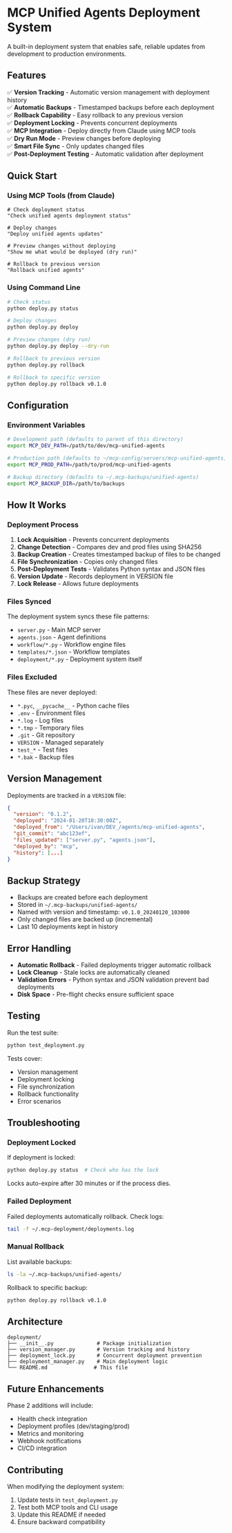 # MCP Unified Agents Deployment System

A built-in deployment system that enables safe, reliable updates from development to production environments.

## Features

✅ **Version Tracking** - Automatic version management with deployment history  
✅ **Automatic Backups** - Timestamped backups before each deployment  
✅ **Rollback Capability** - Easy rollback to any previous version  
✅ **Deployment Locking** - Prevents concurrent deployments  
✅ **MCP Integration** - Deploy directly from Claude using MCP tools  
✅ **Dry Run Mode** - Preview changes before deploying  
✅ **Smart File Sync** - Only updates changed files  
✅ **Post-Deployment Testing** - Automatic validation after deployment

## Quick Start

### Using MCP Tools (from Claude)

```
# Check deployment status
"Check unified agents deployment status"

# Deploy changes
"Deploy unified agents updates"

# Preview changes without deploying
"Show me what would be deployed (dry run)"

# Rollback to previous version
"Rollback unified agents"
```

### Using Command Line

```bash
# Check status
python deploy.py status

# Deploy changes
python deploy.py deploy

# Preview changes (dry run)
python deploy.py deploy --dry-run

# Rollback to previous version
python deploy.py rollback

# Rollback to specific version
python deploy.py rollback v0.1.0
```

## Configuration

### Environment Variables

```bash
# Development path (defaults to parent of this directory)
export MCP_DEV_PATH=/path/to/dev/mcp-unified-agents

# Production path (defaults to ~/mcp-config/servers/mcp-unified-agents)
export MCP_PROD_PATH=/path/to/prod/mcp-unified-agents

# Backup directory (defaults to ~/.mcp-backups/unified-agents)
export MCP_BACKUP_DIR=/path/to/backups
```

## How It Works

### Deployment Process

1. **Lock Acquisition** - Prevents concurrent deployments
2. **Change Detection** - Compares dev and prod files using SHA256
3. **Backup Creation** - Creates timestamped backup of files to be changed
4. **File Synchronization** - Copies only changed files
5. **Post-Deployment Tests** - Validates Python syntax and JSON files
6. **Version Update** - Records deployment in VERSION file
7. **Lock Release** - Allows future deployments

### Files Synced

The deployment system syncs these file patterns:
- `server.py` - Main MCP server
- `agents.json` - Agent definitions
- `workflow/*.py` - Workflow engine files
- `templates/*.json` - Workflow templates
- `deployment/*.py` - Deployment system itself

### Files Excluded

These files are never deployed:
- `*.pyc`, `__pycache__` - Python cache files
- `.env` - Environment files
- `*.log` - Log files
- `*.tmp` - Temporary files
- `.git` - Git repository
- `VERSION` - Managed separately
- `test_*` - Test files
- `*.bak` - Backup files

## Version Management

Deployments are tracked in a `VERSION` file:

```json
{
  "version": "0.1.2",
  "deployed": "2024-01-20T10:30:00Z",
  "deployed_from": "/Users/ivan/DEV_/agents/mcp-unified-agents",
  "git_commit": "abc123ef",
  "files_updated": ["server.py", "agents.json"],
  "deployed_by": "mcp",
  "history": [...]
}
```

## Backup Strategy

- Backups are created before each deployment
- Stored in `~/.mcp-backups/unified-agents/`
- Named with version and timestamp: `v0.1.0_20240120_103000`
- Only changed files are backed up (incremental)
- Last 10 deployments kept in history

## Error Handling

- **Automatic Rollback** - Failed deployments trigger automatic rollback
- **Lock Cleanup** - Stale locks are automatically cleaned
- **Validation Errors** - Python syntax and JSON validation prevent bad deployments
- **Disk Space** - Pre-flight checks ensure sufficient space

## Testing

Run the test suite:

```bash
python test_deployment.py
```

Tests cover:
- Version management
- Deployment locking
- File synchronization
- Rollback functionality
- Error scenarios

## Troubleshooting

### Deployment Locked

If deployment is locked:
```bash
python deploy.py status  # Check who has the lock
```

Locks auto-expire after 30 minutes or if the process dies.

### Failed Deployment

Failed deployments automatically rollback. Check logs:
```bash
tail -f ~/.mcp-deployment/deployments.log
```

### Manual Rollback

List available backups:
```bash
ls -la ~/.mcp-backups/unified-agents/
```

Rollback to specific backup:
```bash
python deploy.py rollback v0.1.0
```

## Architecture

```
deployment/
├── __init__.py              # Package initialization
├── version_manager.py       # Version tracking and history
├── deployment_lock.py       # Concurrent deployment prevention
├── deployment_manager.py    # Main deployment logic
└── README.md               # This file
```

## Future Enhancements

Phase 2 additions will include:
- Health check integration
- Deployment profiles (dev/staging/prod)
- Metrics and monitoring
- Webhook notifications
- CI/CD integration

## Contributing

When modifying the deployment system:
1. Update tests in `test_deployment.py`
2. Test both MCP tools and CLI usage
3. Update this README if needed
4. Ensure backward compatibility